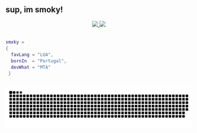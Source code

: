 ## sup, im smoky!
<div align="center">
  <a href="https://github.com/yk0ms">
  <img height="180em" src="https://github-readme-stats.vercel.app/api?username=yk0ms&show_icons=true&theme=github_dark&include_all_commits=true&count_private=true"/>
  <img height="180em" src="https://github-readme-stats.vercel.app/api/top-langs/?username=yk0ms&layout=compact&langs_count=4&theme=github_dark"/>
</div>

  ##
 
  ```lua
  smxky = 
  {
    favLang = "LUA",
    bornIn  = "Portugal",
    devWhat = "MTA"
   }
   ```
 
  ##
 
  ![Snake animation](https://github.com/yk0ms/yk0ms/blob/output/github-contribution-grid-snake.svg)
 
</div>
